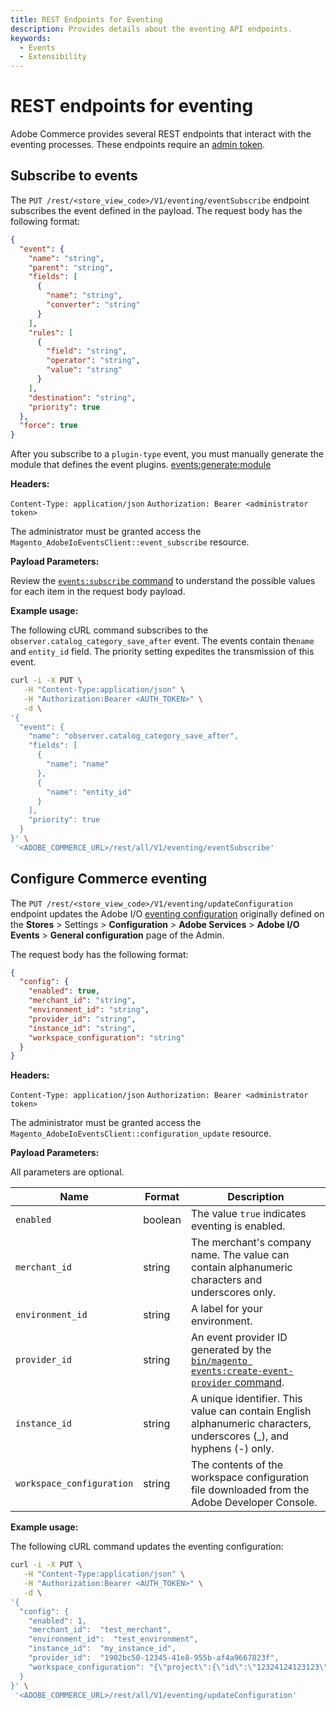 ```yaml
---
title: REST Endpoints for Eventing
description: Provides details about the eventing API endpoints.
keywords:
  - Events
  - Extensibility
---
```


# REST endpoints for eventing

Adobe Commerce provides several REST endpoints that interact with the eventing processes. These endpoints require an [admin token](https://developer.adobe.com/commerce/webapi/rest/tutorials/prerequisite-tasks/).

## Subscribe to events

The `PUT /rest/<store_view_code>/V1/eventing/eventSubscribe` endpoint subscribes the event defined in the payload. The request body has the following format:

```json
{
  "event": {
    "name": "string",
    "parent": "string",
    "fields": [
      {
        "name": "string",
        "converter": "string"
      }
    ],
    "rules": [
      {
        "field": "string",
        "operator": "string",
        "value": "string"
      }
    ],
    "destination": "string",
    "priority": true
  },
  "force": true
}
```

<InlineAlert variant="info" slots="text" />

After you subscribe to a `plugin-type` event, you must manually generate the module that defines the event plugins. [events:generate:module](commands.md#generate-a-commerce-module-based-on-a-list-of-subscribed-events)

**Headers:**

`Content-Type: application/json`
`Authorization: Bearer <administrator token>`

The administrator must be granted access the `Magento_AdobeIoEventsClient::event_subscribe` resource.

**Payload Parameters:**

Review the [`events:subscribe` command](./commands.md#subscribe-to-an-event) to understand the possible values for each item in the request body payload.

**Example usage:**

The following cURL command subscribes to the `observer.catalog_category_save_after` event. The events contain the`name` and `entity_id` field. The priority setting expedites the transmission of this event.

```bash
curl -i -X PUT \
   -H "Content-Type:application/json" \
   -H "Authorization:Bearer <AUTH_TOKEN>" \
   -d \
'{
  "event": {
    "name": "observer.catalog_category_save_after",
    "fields": [
      {
        "name": "name"
      },
      {
        "name": "entity_id"
      }
    ],
    "priority": true
  }
}' \
 '<ADOBE_COMMERCE_URL>/rest/all/V1/eventing/eventSubscribe'
```

## Configure Commerce eventing

The `PUT /rest/<store_view_code>/V1/eventing/updateConfiguration` endpoint updates the Adobe I/O [eventing configuration](configure-commerce.md) originally defined on the **Stores** > Settings > **Configuration** > **Adobe Services** > **Adobe I/O Events** > **General configuration** page of the Admin.

The request body has the following format:

```json
{
  "config": {
    "enabled": true,
    "merchant_id": "string",
    "environment_id": "string",
    "provider_id": "string",
    "instance_id": "string",
    "workspace_configuration": "string"
  }
}
```

**Headers:**

`Content-Type: application/json`
`Authorization: Bearer <administrator token>`

The administrator must be granted access the `Magento_AdobeIoEventsClient::configuration_update` resource.

**Payload Parameters:**

All parameters are optional.

Name | Format | Description
--- | --- | ---
`enabled` | boolean | The value `true` indicates eventing is enabled.
`merchant_id` | string | The merchant's company name. The value can contain alphanumeric characters and underscores only.
`environment_id` | string | A label for your environment.
`provider_id` | string | An event provider ID generated by the [`bin/magento events:create-event-provider` command](./commands.md#create-an-event-provider).
`instance_id` | string | A unique identifier. This value can contain English alphanumeric characters, underscores (_), and hyphens (-) only.
`workspace_configuration` | string | The contents of the workspace configuration file downloaded from the Adobe Developer Console.

**Example usage:**

The following cURL command updates the eventing configuration:

```bash
curl -i -X PUT \
   -H "Content-Type:application/json" \
   -H "Authorization:Bearer <AUTH_TOKEN>" \
   -d \
'{
  "config": {
    "enabled": 1,
    "merchant_id":  "test_merchant",
    "environment_id":  "test_environment",
    "instance_id":  "my_instance_id",
    "provider_id":  "1902bc50-12345-41e8-955b-af4a9667823f",
    "workspace_configuration": "{\"project\":{\"id\":\"12324124123123\",\"name\":\"884CoralMockingbird\",\"title\":\"Test Project\",\"org\":{\"id\":\"123455\",\"name\":\"my-org-name\",\"ims_org_id\":\"12321423414134@AdobeOrg\"},\"workspace\":{\"id\":\"123455\",\"name\":\"Stage\",\"title\":\"Stage\",\"action_url\":\"https://custom-url-stage.adobeioruntime.net\",\"app_url\":\"https://custom-url-stage.adobeio-static.net\",\"details\":{\"credentials\":[{\"id\":\"581153\",\"name\":\"Credential in Beta3php83test - Stage\",\"integration_type\":\"oauth_server_to_server\",\"oauth_server_to_server\":{\"client_id\":\"xxxxxxx\",\"client_secrets\":[\"p8e-xxxxx-xxx\"],\"technical_account_email\":\"xxxxx@techacct.adobe.com\",\"technical_account_id\":\"xxxxx@techacct.adobe.com\",\"scopes\":[\"AdobeID\",\"openid\",\"read_organizations\",\"additional_info.projectedProductContext\",\"additional_info.roles\",\"adobeio_api\",\"read_client_secret\",\"manage_client_secrets\"]}}],\"services\":[{\"code\":\"AdobeIOManagementAPISDK\",\"name\":\"I/O Management API\"},{\"code\":\"commerceeventing\",\"name\":\"Adobe I/O Events for Adobe Commerce\"}],\"runtime\":{\"namespaces\":[{\"name\":\"1339710-884coralmockingbird-stage\",\"auth\":\"xxxxxxxxxxx\"}]},\"events\":{\"registrations\":[]},\"mesh\":{}}}}}"
  }
}' \
 '<ADOBE_COMMERCE_URL>/rest/all/V1/eventing/updateConfiguration'
 ```
